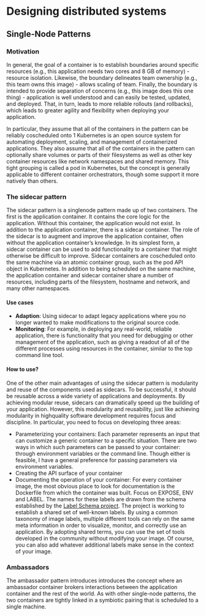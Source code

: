 # Designing distributed systems

## Single-Node Patterns 

### Motivation
In general, the goal of a container is to establish boundaries around specific resources (e.g., this application needs two cores and 8 GB of memory) - resource isolation. Likewise, the boundary delineates team ownership (e.g., this team owns this image) - allows scaling of team. Finally, the boundary is intended to provide separation of concerns (e.g., this image does this one thing) - application is well understood and can easily be tested, updated, and deployed. That, in turn, leads to more reliable rollouts (and rollbacks), which leads to greater agility and flexibility when deploying your application.

In particular, they assume that all of the containers in the pattern can be reliably coscheduled onto 1 Kubernetes is an open source system for automating deployment, scaling, and management of containerized applications. They also assume that all of the containers in the pattern can optionally share volumes or parts of their filesystems as well as other key container resources like network namespaces and shared memory. This tight grouping is called a pod in Kubernetes, but the concept is generally applicable to different container orchestrators, though some support it more natively than others.

### The sidecar pattern
The sidecar pattern is a singlenode pattern made up of two containers. The first is the application container. It contains the core logic for the application. Without this container, the application would not exist. In addition to the application container, there is a sidecar container. The role of the sidecar is to augment and improve the application container, often without the application container’s knowledge. In its simplest form, a sidecar container can be
used to add functionality to a container that might otherwise be difficult to improve. Sidecar containers are coscheduled onto the same machine via an atomic container group, such as the pod API object in Kubernetes. In addition to being scheduled on the same machine, the application container and sidecar container share a number of resources, including parts of the filesystem, hostname and network, and many other namespaces.

#### Use cases
* **Adaption**: Using sidecar to adapt legacy applications where you no longer wanted to make modifications to the original source code.
* **Monitoring**: For example, in deploying any real-world, reliable application, there is functionality that you need for debugging or other management of the application, such as giving a readout of all of the different processes using resources in the container, similar to the top command line tool.
 
#### How to use?

One of the other main advantages of using the sidecar pattern is modularity and reuse of the components used as sidecars. To be successful, it should be reusable across a wide variety of applications and deployments. By achieving modular reuse, sidecars can dramatically speed up the building of your application. However, this modularity and reusability, just like achieving modularity in highquality software development requires focus and discipline. In particular, you need to focus on developing three areas:
* Parameterizing your containers: Each parameter represents an input that can customize a generic container to a specific situation. There are two
ways in which such parameters can be passed to your container: through environment variables or the command line. Though either is feasible, I have a general preference for passing parameters via environment variables. 
* Creating the API surface of your container
* Documenting the operation of your container: For every container image, the most obvious place to look for documentation is the Dockerfile from which the container was built. Focus on EXPOSE, ENV and LABEL. The names for these labels are drawn from the schema established by the [Label Schema project](http://label-schema.org/rc1/). The project is working to establish a shared set of well-known labels. By using a common taxonomy of image labels, multiple different tools can rely on the same meta information in order to visualize, monitor, and correctly use an application. By adopting shared terms, you can use the set of tools developed in the community without modifying your image. Of course, you can also add whatever additional labels make sense in the context of your image.


### Ambassadors

The ambassador pattern introduces introduces the concept where an ambassador container brokers interactions between the application container and the rest of the world. As with other single-node patterns, the two containers are tightly linked in a symbiotic pairing that is scheduled to a single machine.

